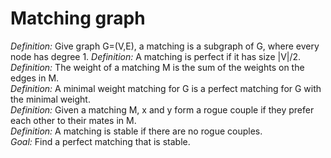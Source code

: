 # Matching graph

*Definition:* Give graph G=(V,E), a matching is a subgraph of G, where every node has degree 1.
*Definition:* A matching is perfect if it has size |V|/2.  
*Definition:* The weight of a matching M is the sum of the weights on the edges in M.  
*Definition:* A minimal weight matching for G is a perfect matching for G with the minimal weight.  
*Definition:* Given a matching M, x and y form a rogue couple if they prefer each other to their mates in M.  
*Definition:* A matching is stable if there are no rogue couples.  
*Goal:* Find a perfect matching that is stable.  
